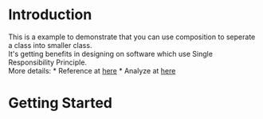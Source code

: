 # Introduction
This is a example to demonstrate that you can use composition to seperate a class into smaller class.  
It's getting benefits in designing on software which use Single Responsibility Principle.  
More details: 
    * Reference at [here](https://edwardthienhoang.wordpress.com/2013/11/09/single-responsibility-principle-srp/)
    * Analyze at [here](https://www.meisternote.com/app/note/opdi86PCfUSp/java-radio-composition)

# Getting Started
